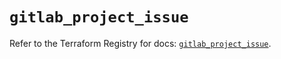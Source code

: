 # `gitlab_project_issue`

Refer to the Terraform Registry for docs: [`gitlab_project_issue`](https://registry.terraform.io/providers/gitlabhq/gitlab/17.0.0/docs/resources/project_issue).
